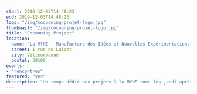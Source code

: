 ```yaml
---
start: 2016-12-03T14:48:23
end: 2019-12-03T14:48:23
logo: "/img/cocooning-projet-logo.jpg"
thumbnail: "/img/cocooning-projet-logo.jpg"
title: "Cocooning Project"
location:
  name: "La MYNE - Manufacture des Idées et Nouvelles Expérimentations"
  street: 1 rue du Luizet
  city: Villeurbanne
  postal: 69100
events: 
- "rencontres"
featured: "yes"
description: "Un temps dédié aux projets à la MYNE tous les jeudi après-midi. Que vous soyez porteur.euse de projet, ou que vous ayez une idée de projet, ou encore que vous vouliez juste échanger dans un cadre projet, vous êtes plus que les bienvenu.e.s. Avant de venir vérifier bien que les 'cocooners' sont disponible - voir agenda 'Vie à la MYNE'."
---
```

